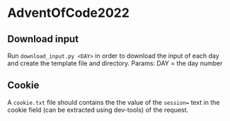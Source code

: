 # AdventOfCode2022

## Download input
Run `download_input.py <DAY>` in order to download the input of each day and create the template file and directory.
Params:
DAY = the day number

## Cookie
A `cookie.txt` file should contains the the value of the `session=` text in the cookie field (can be extracted using dev-tools) of the request.